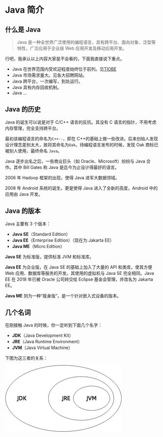 # Java 简介

## 什么是 Java

> Java 是一种全世界广泛使用的编程语言，具有跨平台、面向对象、泛型等特性，广泛应用于企业级 Web 应用开发及移动应用开发。

行吧，我承认以上内容大家是不会看的，下面我直接说下重点。

- Java 在世界范围内受欢迎程度始终位于前列。见[TIOBE](https://www.tiobe.com/tiobe-index/)
- Java 市场需求量大。见各大招聘网站。
- Java 跨平台，一次编写，到处运行。
- Java 具有内存回收机制。
- Java ...

## Java 的历史

Java 的诞生可以说是对于 C/C++ 语言的反抗。其没有 C 语言的指针，不用考虑内存管理，完全支持跨平台。

最初该编程语言的命名为`C++--`，即在 C++的基础上做一些改进。后来创始人发现设计理念差别太大，故将其命名为`Oak`。待编程语言发布的时候，发现 Oak 商标已被别人使用，最终命名 `Java`。

Java 逐步出名之后，一些商业巨头（如 Oracle、Microsoft）纷纷与 Java 合作。其中 Bill Gates 称 Java 是迄今为止设计得最好的语言。

2006 年 Hadoop 框架的出现，使得 Java 进军大数据领域。

2008 年 Android 系统的诞生，更是使得 Java 进入了全新的高度，Android 中的应用由 Java 开发。

## Java 的版本

Java 主要有 3 个版本：

- **Java SE**（Standard Edition）
- **Java EE**（Enterprise Edition）（现在为 Jakarta EE）
- **Java ME**（Micro Edition）

**Java SE** 为标准版，提供标准 JVM 和标准库。

**Java EE** 为企业版，在 Java SE 的基础上加入了大量的 API 和类库，使其方便 Web 应用、数据库等服务的开发。其使用的虚拟机与 Java SE 完全相同。Java EE 在 2018 年已被 Oracle 公司转交给 Eclipse 基金会管理，并改名为 Jakarta EE。

**Java ME** 则为一种“瘦身版”，是一个针对嵌入式设备的版本。

## 几个名词

在刚接触 Java 的时候，你一定听到下面几个名字：

- **JDK**（Java Development Kit）
- **JRE**（Java Runtime Environment）
- **JVM**（Java Virtual Machine）

下图为这三者的关系：

![Java relationship](./images/intro-introduction-of-java/java-relationship.png)
